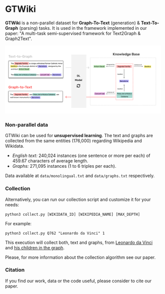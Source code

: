 # GTWiki
**GTWiki** is a non-parallel dataset for **Graph-To-Text** (generation) & **Text-To-Graph** (parsing) tasks. It is used in the framework implemented in our paper: "A multi-task semi-supervised framework for Text2Graph & Graph2Text". 

![Frame 27](static/framework.jpg)

### Non-parallel data

GTWiki can be used for **unsupervised learning**. The text and graphs are collected from the same entities (176,000) regarding Wikipedia and Wikidata. 

* *English text:* 240,024 instances (one sentence or more per each) of 459.67 characters of average length.
* *Graphs:* 271,095 instances (1 to 6 triples per each).

Data available at `data/monolingual.txt` and `data/graphs.txt` respectively.



### Collection 

Alternatively, you can run our collection script and customize it for your needs:

```shell
python3 collect.py [WIKIDATA_ID] [WIKIPEDIA_NAME] [MAX_DEPTH]
```

For example:

```
python3 collect.py Q762 "Leonardo da Vinci" 1
```

This execution will collect both, text and graphs, from [Leonardo da Vinci](https://en.wikipedia.org/wiki/Leonardo_da_Vinci) and [his children in the graph](https://query.wikidata.org/#PREFIX%20entity%3A%20%3Chttp%3A%2F%2Fwww.wikidata.org%2Fentity%2F%3E%0APREFIX%20property%3A%20%3Chttp%3A%2F%2Fwww.wikidata.org%2Fprop%2Fdirect%2F%3E%0ASELECT%20DISTINCT%20%3FsubjectLabel%20%3FpredicateLabel%20%3Fobject%20%3FobjectLabel%0AWHERE%0A%7B%0A%3Fproperty%20rdf%3Atype%20wikibase%3AProperty%20.%0A%3Fsubject%20%3Fpredicate%20%3Fobject.%0A%3Fproperty%20%3Fref%20%3Fpredicate.%0A%3Fproperty%20rdfs%3Alabel%20%3FpredicateLabel.%0A%3Fsubject%20rdfs%3Alabel%20%3FsubjectLabel.%0A%3Fobject%20rdfs%3Alabel%20%3FobjectLabel.%0AFILTER%20%28LANG%28%3FsubjectLabel%29%20%3D%20%27en%27%29.%0AFILTER%20%28LANG%28%3FpredicateLabel%29%20%3D%20%27en%27%29.%0AFILTER%20%28LANG%28%3FobjectLabel%29%20%3D%20%27en%27%29.%0AVALUES%28%3Fsubject%29%20%7B%28entity%3AQ762%29%7D%0A%7D). 

Please, for more information about the collection algorithm see our paper.



### Citation

If you find our work, data or the code useful, please consider to cite our paper.

